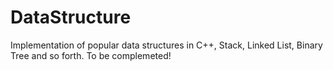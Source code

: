 # DataStructure

Implementation of popular data structures in C++, Stack, Linked List, Binary Tree and so forth. To be complemeted!
